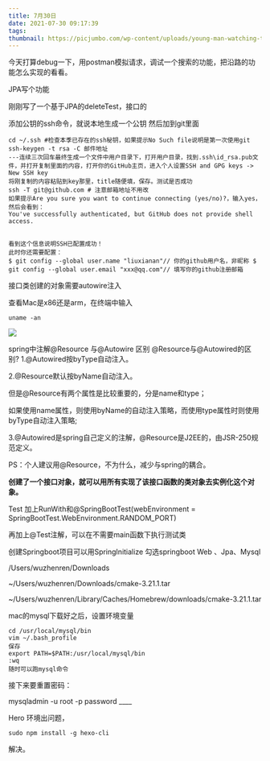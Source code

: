 ```yaml
---
title: 7月30日
date: 2021-07-30 09:17:39
tags:
thumbnail: https://picjumbo.com/wp-content/uploads/young-man-watching-the-sunrise-from-top-of-the-mountain-2210x1396.jpg # 略缩图
---
```


今天打算debug一下，用postman模拟请求，调试一个搜索的功能，把沿路的功能怎么实现的看看。



JPA写个功能

刚刚写了一个基于JPA的deleteTest，接口的

添加公钥的ssh命令，就说本地生成一个公钥 然后加到git里面

```shell
cd ~/.ssh #检查本季已存在的ssh秘钥，如果提示No Such file说明是第一次使用git
ssh-keygen -t rsa -C 邮件地址
---连续三次回车最终生成一个文件中用户目录下，打开用户目录，找到.ssh\id_rsa.pub文件，并打开复制里面的内容，打开你的GitHub主页，进入个人设置SSH and GPG keys -> New SSH key
将刚复制的内容粘贴到key那里，title随便填，保存。测试是否成功
ssh -T git@github.com # 注意邮箱地址不用改
如果提示Are you sure you want to continue connecting (yes/no)?，输入yes，然后会看到：
You've successfully authenticated, but GitHub does not provide shell access.


看到这个信息说明SSH已配置成功！
此时你还需要配置：
$ git config --global user.name "liuxianan"// 你的github用户名，非昵称 $ git config --global user.email "xxx@qq.com"// 填写你的github注册邮箱
```

接口类创建的对象需要autowire注入

查看Mac是x86还是arm，在终端中输入

```shell
uname -an
```

![](https://tva1.sinaimg.cn/large/008i3skNgy1gt04aumgwyj30gg01ojrs.jpg)



spring中注解@Resource 与@Autowire 区别
@Resource与@Autowired的区别?
1.@Autowired按byType自动注入。

2.@Resource默认按byName自动注入。

但是@Resource有两个属性是比较重要的，分是name和type；

如果使用name属性，则使用byName的自动注入策略，而使用type属性时则使用byType自动注入策略;

3.@Autowired是spring自己定义的注解，@Resource是J2EE的，由JSR-250规范定义。

PS：个人建议用@Resource，不为什么，减少与spring的耦合。

**创建了一个接口对象，就可以用所有实现了该接口函数的类对象去实例化这个对象。**

Test 加上RunWith和@SpringBootTest(webEnvironment = SpringBootTest.WebEnvironment.RANDOM_PORT)

再加上@Test注解，可以在不需要main函数下执行测试类

创建Springboot项目可以用SpringInitialize 勾选springboot Web 、Jpa、Mysql



/Users/wuzhenren/Downloads

~/Users/wuzhenren/Downloads/cmake-3.21.1.tar

~/Users/wuzhenren/Library/Caches/Homebrew/downloads/cmake-3.21.1.tar



mac的mysql下载好之后，设置环境变量

```shell
cd /usr/local/mysql/bin
vim ~/.bash_profile
保存
export PATH=$PATH:/usr/local/mysql/bin
:wq
随时可以跑mysql命令
```



接下来要重置密码：

mysqladmin -u root -p password ____





Hero 环境出问题，

```shell
sudo npm install -g hexo-cli

```

解决。

